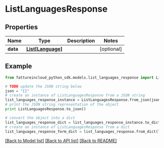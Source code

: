 # ListLanguagesResponse



## Properties

Name | Type | Description | Notes
------------ | ------------- | ------------- | -------------
**data** | [**List[Language]**](Language.md) |  | [optional] 

## Example

```python
from fattureincloud_python_sdk.models.list_languages_response import ListLanguagesResponse

# TODO update the JSON string below
json = "{}"
# create an instance of ListLanguagesResponse from a JSON string
list_languages_response_instance = ListLanguagesResponse.from_json(json)
# print the JSON string representation of the object
print ListLanguagesResponse.to_json()

# convert the object into a dict
list_languages_response_dict = list_languages_response_instance.to_dict()
# create an instance of ListLanguagesResponse from a dict
list_languages_response_form_dict = list_languages_response.from_dict(list_languages_response_dict)
```
[[Back to Model list]](../README.md#documentation-for-models) [[Back to API list]](../README.md#documentation-for-api-endpoints) [[Back to README]](../README.md)


